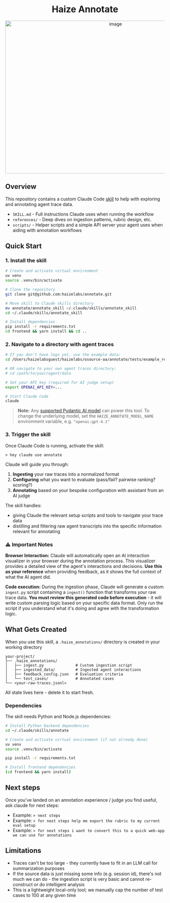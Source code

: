 <div align="center">
  <h1>Haize Annotate</h1>
  <img width="681" height="483" alt="image" src="https://github.com/user-attachments/assets/2404b62d-3e03-43d1-80b4-d106e1032970" />
</div>

## Overview

This repository contains a custom Claude Code [skill](https://docs.claude.com/en/docs/agents-and-tools/agent-skills/overview) to help with exploring and annotating agent trace data.

- `SKILL.md` - Full instructions Claude uses when running the workflow
- `references/` - Deep dives on ingestion patterns, rubric design, etc.
- `scripts/` - Helper scripts and a simple API server your agent uses when aiding with annotation workflows

## Quick Start


### 1. Install the skill

```bash
# Create and activate virtual environment
uv venv
source .venv/bin/activate

# Clone the repository
git clone git@github.com:haizelabs/annotate.git

# Move skill to Claude skills directory
mv annotate/annotate_skill ~/.claude/skills/annotate_skill
cd ~/.claude/skills/annotate_skill

# Install dependencies
pip install -r requirements.txt
cd frontend && yarn install && cd ..
```

### 2. Navigate to a directory with agent traces

```bash
# If you don't have logs yet, use the example data:
cd /Users/haizelabsguest/haizelabs/osource-aa/annotate/tests/example_research_agent

# OR navigate to your own agent traces directory:
# cd /path/to/your/agent/data

# Set your API key (required for AI judge setup)
export OPENAI_API_KEY=...

# Start Claude Code
claude
```

> **Note:** Any [supported Pydantic AI model](https://ai.pydantic.dev/models/overview/) can power this tool. To change the underlying model, set the `HAIZE_ANNOTATE_MODEL_NAME` environment variable, e.g. `"openai:gpt-4.1"`

### 3. Trigger the skill

Once Claude Code is running, activate the skill:

```
> hey claude use annotate
```

Claude will guide you through:
1. **Ingesting** your raw traces into a normalized format
2. **Configuring** what you want to evaluate (pass/fail? pairwise ranking? scoring?)
3. **Annotating** based on your bespoke configuration with assistant from an AI judge

The skill handles:
- giving Claude the relevant setup scripts and tools to navigate your trace data
- distilling and filtering raw agent transcripts into the specific information relevant for annotating

### ⚠️ Important Notes

**Browser Interaction:** Claude will automatically open an AI interaction visualizer in your browser during the annotation process. This visualizer provides a detailed view of the agent's interactions and decisions. **Use this as your reference** when providing feedback, as it shows the full context of what the AI agent did.

**Code execution:** During the ingestion phase, Claude will generate a custom `ingest.py` script containing a `ingest()` function that transforms your raw trace data. **You must review this generated code before execution** - it will write custom parsing logic based on your specific data format. Only run the script if you understand what it's doing and agree with the transformation logic.

## What Gets Created

When you use this skill, a `.haize_annotations/` directory is created in your working directory

```
your-project/
├── .haize_annotations/
│   ├── ingest.py              # Custom ingestion script
│   ├── ingested_data/         # Ingested agent interactions
│   ├── feedback_config.json   # Evaluation criteria
│   └── test_cases/            # Annotated cases
└── <your-raw-traces.jsonl>
```

All state lives here - delete it to start fresh. 

### Dependencies

The skill needs Python and Node.js dependencies:

```bash
# Install Python backend dependencies
cd ~/.claude/skills/annotate

# Create and activate virtual environment (if not already done)
uv venv
source .venv/bin/activate

pip install -r requirements.txt

# Install frontend dependencies
(cd frontend && yarn install)
```

## Next steps
Once you've landed on an annotation experience / judge you find useful, ask claude for next steps:

- Example: `> next steps`
- Example: `> for next steps help me export the rubric to my current eval setup`
- Example: `> for next steps i want to convert this to a quick web-app we can use for annotations`

## Limitations
- Traces can't be too large - they currently have to fit in an LLM call for summarization purposes
- If the source data is just missing some info (e.g. session id), there's not much we can do - the ingestion script is very basic and cannot re-construct or do intelligent analysis
- This is a lightweight local-only tool; we manually cap the number of test cases to 100 at any given time